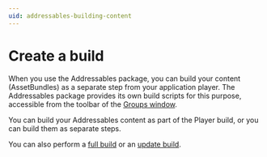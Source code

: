 ```yaml
---
uid: addressables-building-content
---
```


# Create a build

When you use the Addressables package, you can build your content (AssetBundles) as a separate step from your application player. The Addressables package provides its own build scripts for this purpose, accessible from the toolbar of the [Groups window](GroupsWindow.md).

You can build your Addressables content as part of the Player build, or you can build them as separate steps.

You can also perform a [full build](builds-full-build.md) or an [update build](builds-update-build.md).
